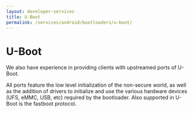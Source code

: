 ```yaml
---
layout: developer-services
title: U-Boot
permalink: /services/android/bootloaders/u-boot/
---
```

# U-Boot
	
We also have experience in providing clients with upstreamed ports of U-Boot.
 
All ports feature the low level initialization of the non-secure world, as well as the addition of drivers to initialize and use the various hardware devices (UFS, eMMC, USB, etc) required by the bootloader.  Also supported in U-Boot is the fastboot protocol.

